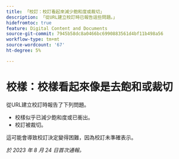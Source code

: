 ```yaml
---
title: 「校訂：校訂看起來減少飽和度或裁切」
description: 「從URL建立校訂時已報告這些問題。」
hidefromtoc: true
feature: Digital Content and Documents
source-git-commit: 7945b58dc8a0466bc6990883561d4bf11b498a56
workflow-type: tm+mt
source-wordcount: '67'
ht-degree: 5%

---
```



# 校樣：校樣看起來像是去飽和或裁切

從URL建立校訂時報告了下列問題。

* 校樣似乎已減少飽和度或已衝出。
* 校訂被裁切。

這可能會導致校訂決定變得困難，因為校訂未準確表示。

_於 2023 年 8 月 24 日首次通報。_
